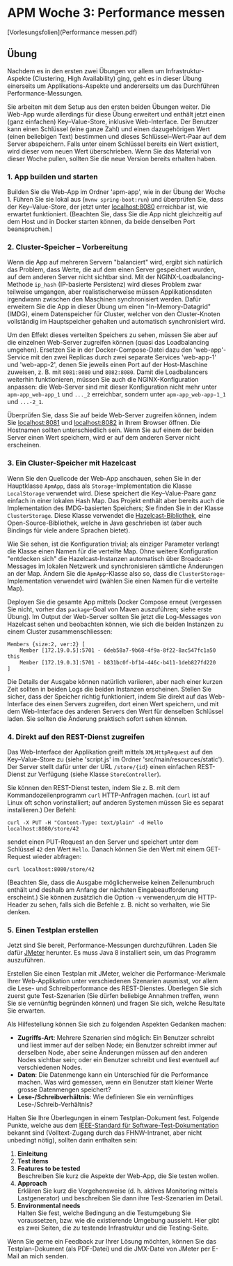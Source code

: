 # APM Woche 3: Performance messen


[Vorlesungsfolien](Performance messen.pdf)


## Übung

Nachdem es in den ersten zwei Übungen vor allem um Infrastruktur-Aspekte 
(Clustering, High Availability) ging, geht es in dieser Übung einerseits um 
Applikations-Aspekte und andererseits um das Durchführen Performance-Messungen.

Sie arbeiten mit dem Setup aus den ersten beiden Übungen weiter. Die Web-App 
wurde allerdings für diese Übung erweitert und enthält jetzt einen (ganz 
einfachen) Key–Value-Store, inklusive Web-Interface. Der Benutzer kann einen 
Schlüssel (eine ganze Zahl) und einen dazugehörigen Wert (einen beliebigen
Text) bestimmen und dieses Schlüssel–Wert-Paar auf dem Server abspeichern. 
Falls unter einem Schlüssel bereits ein Wert existiert, wird dieser vom 
neuen Wert überschrieben. Wenn Sie das Material von dieser Woche pullen, 
sollten Sie die neue Version bereits erhalten haben.


### 1. App builden und starten

Builden Sie die Web-App im Ordner 'apm-app', wie in der Übung der Woche 1. 
Führen Sie sie lokal aus (`mvnw spring-boot:run`) und überprüfen Sie, dass 
der Key–Value-Store, der jetzt unter [localhost:8080](http://localhost:8080)
erreichbar ist, wie erwartet funktioniert. (Beachten Sie, dass Sie die App 
nicht gleichzeitig auf dem Host und in Docker starten können, da beide denselben
Port beanspruchen.)


### 2. Cluster-Speicher – Vorbereitung

Wenn die App auf mehreren Servern "balanciert" wird, ergibt sich natürlich 
das Problem, dass Werte, die auf dem einen Server gespeichert wurden, auf 
dem anderen Server nicht sichtbar sind. Mit der NGINX-Loadbalancing-Methode
`ip_hash` (IP-basierte Persistenz) wird dieses Problem zwar teilweise 
umgangen, aber realistischerweise müssen Applikationsdaten irgendwann 
zwischen den Maschinen synchronisiert werden. Dafür erweitern Sie die App in 
dieser Übung um einen "In-Memory-Datagrid" (IMDG), einem Datenspeicher für 
Cluster, welcher von den Cluster-Knoten vollständig im Hauptspeicher 
gehalten und automatisch synchronisiert wird.

Um den Effekt dieses verteilten Speichers zu sehen, müssen Sie aber auf die 
einzelnen Web-Server zugreifen können (quasi das Loadbalancing umgehen).
Ersetzen Sie in der Docker-Compose-Datei dazu den 'web-app'-Service mit den 
zwei Replicas durch zwei separate Services 'web-app-1' und 'web-app-2', 
denen Sie jeweils einen Port auf der Host-Maschine zuweisen, z. B. mit 
`8081:8080` und `8082:8080`. Damit die Loadbalancers weiterhin funktionieren,
müssen Sie auch die NGINX-Konfiguration anpassen: die Web-Server sind mit 
dieser Konfiguration nicht mehr unter `apm-app_web-app_1` und `..._2` 
erreichbar, sondern unter `apm-app_web-app-1_1` und `...-2_1`.

Überprüfen Sie, dass Sie auf beide Web-Server zugreifen können, indem Sie
[localhost:8081](http://localhost:8080) und
[localhost:8082](http://localhost:8080) in Ihrem Browser öffnen. Die 
Hostnamen sollten unterschiedlich sein. Wenn Sie auf einem der beiden Server 
einen Wert speichern, wird er auf dem anderen Server nicht erscheinen.


### 3. Ein Cluster-Speicher mit Hazelcast

Wenn Sie den Quellcode der Web-App anschauen, sehen Sie in der Hauptklasse 
`ApmApp`, dass als `Storage`-Implementation die Klasse `LocalStorage` 
verwendet wird. Diese speichert die Key–Value-Paare ganz einfach in einer 
lokalen Hash Map. Das Projekt enthält aber bereits auch die Implementation des
IMDG-basierten Speichers; Sie finden Sie in der Klasse `ClusterStorage`.
Diese Klasse verwendet die [Hazelcast-Bibliothek](https://hazelcast.org/), 
eine Open-Source-Bibliothek, welche in Java geschrieben ist (aber auch 
Bindings für viele andere Sprachen bietet).

Wie Sie sehen, ist die Konfiguration trivial; als einziger Parameter 
verlangt die Klasse einen Namen für die verteilte Map. Ohne weitere 
Konfiguration "entdecken sich" die Hazelcast-Instanzen automatisch über 
Broadcast-Messages im lokalen Netzwerk und synchronisieren sämtliche 
Änderungen an der Map. Ändern Sie die `ApmApp`-Klasse also so, dass die
`ClusterStorage`-Implementation verwendet wird (wählen Sie einen Namen für die 
verteilte Map).

Deployen Sie die gesamte App mittels Docker Compose erneut (vergessen Sie 
nicht, vorher das `package`-Goal von Maven auszuführen; siehe erste Übung).
Im Output der Web-Server sollten Sie jetzt die Log-Messages von Hazelcast 
sehen und beobachten können, wie sich die beiden Instanzen zu einem Cluster 
zusammenschliessen:

    Members {size:2, ver:2} [
        Member [172.19.0.5]:5701 - 6deb58a7-9b68-4f9a-8f22-8ac547fc1a50 this
        Member [172.19.0.3]:5701 - b831bc0f-bf14-446c-b411-1deb827fd220
    ]

Die Details der Ausgabe können natürlich variieren, aber nach einer kurzen 
Zeit sollten in beiden Logs die beiden Instanzen erscheinen. Stellen Sie
sicher, dass der Speicher richtig funktioniert, indem Sie direkt auf das 
Web-Interface des einen Servers zugreifen, dort einen Wert speichern, und 
mit dem Web-Interface des anderen Servers den Wert für denselben Schlüssel 
laden. Sie sollten die Änderung praktisch sofort sehen können.


### 4. Direkt auf den REST-Dienst zugreifen

Das Web-Interface der Applikation greift mittels `XMLHttpRequest` auf den 
Key–Value-Store zu (siehe 'script.js' im Ordner 'src/main/resources/static').
Der Server stellt dafür unter der URL `/store/{id}` einen einfachen REST-Dienst 
zur Verfügung (siehe Klasse `StoreController`).

Sie können den REST-Dienst testen, indem Sie z. B. mit dem 
Kommandozeilenprogramm `curl` HTTP-Anfragen machen. (`curl` ist auf Linux oft
schon vorinstalliert; auf anderen Systemen müssen Sie es separat installieren.) 
Der Befehl:

    curl -X PUT -H "Content-Type: text/plain" -d Hello localhost:8080/store/42

sendet einen PUT-Request an den Server und speichert unter dem Schlüssel `42` 
den Wert `Hello`. Danach können Sie den Wert mit einem GET-Request wieder
abfragen:

    curl localhost:8080/store/42

(Beachten Sie, dass die Ausgabe möglicherweise keinen Zeilenumbruch enthält 
und deshalb am Anfang der nächsten Eingabeaufforderung erscheint.) Sie können 
zusätzlich die Option `-v` verwenden,um die HTTP-Header zu sehen, falls sich 
die Befehle z. B. nicht so verhalten, wie Sie denken.


### 5. Einen Testplan erstellen

Jetzt sind Sie bereit, Performance-Messungen durchzuführen. Laden Sie dafür
[JMeter](https://jmeter.apache.org/download_jmeter) herunter. Es muss Java 8
installiert sein, um das Programm auszuführen.

Erstellen Sie einen Testplan mit JMeter, welcher die Performance-Merkmale Ihrer 
Web-Applikation unter verschiedenen Szenarien ausmisst, vor allem die Lese- und
Schreibperformance des REST-Dienstes. Überlegen Sie sich zuerst gute 
Test-Szenarien (Sie dürfen beliebige Annahmen treffen, wenn Sie sie 
vernünftig begründen können) und fragen Sie sich, welche Resultate Sie erwarten.

Als Hilfestellung können Sie sich zu folgenden Aspekten Gedanken machen:

* **Zugriffs-Art**: Mehrere Szenarien sind möglich: Ein Benutzer schreibt und 
  liest immer auf der selben Node; ein Benutzer schreibt immer auf derselben
  Node, aber seine Änderungen müssen auf den anderen Nodes sichtbar sein; oder
  ein Benutzer schreibt und liest eventuell auf verschiedenen Nodes.
* **Daten**: Die Datenmenge kann ein Unterschied für die Performance machen. 
  Was wird gemessen, wenn ein Benutzer statt kleiner Werte grosse 
  Datenmengen speichert?
* **Lese-/Schreibverhältnis**: Wie definieren Sie ein vernünftiges 
  Lese-/Schreib-Verhältnis?

Halten Sie Ihre Überlegungen in einem Testplan-Dokument fest. Folgende 
Punkte, welche aus dem [IEEE-Standard für Software-Test-Dokumentation](https://ieeexplore.ieee.org/document/4578383)
bekannt sind (Volltext-Zugang durch das FHNW-Intranet, aber nicht unbedingt 
nötig), sollten darin enthalten sein:

1. **Einleitung**
2. **Test items**
3. **Features to be tested**  
   Beschreiben Sie kurz die Aspekte der Web-App, die 
   Sie testen wollen.
4. **Approach**  
   Erklären Sie kurz die Vorgehensweise (d. h. aktives Monitoring 
   mittels Lastgenerator) und beschreiben Sie dann ihre Test-Szenarien im 
   Detail.
5. **Environmental needs**  
   Halten Sie fest, welche Bedingung an die Testumgebung Sie voraussetzen, bzw.
   wie die existierende Umgebung aussieht. Hier gibt es zwei Seiten, die 
   *zu* testende Infrastruktur und die Testing-Seite.

Wenn Sie gerne ein Feedback zur Ihrer Lösung möchten, können Sie das
Testplan-Dokument (als PDF-Datei) und die JMX-Datei von JMeter per E-Mail an
mich senden.
